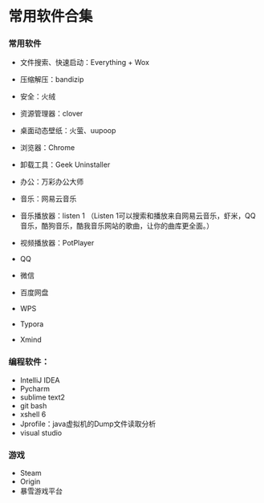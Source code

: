 # 常用软件合集

### 常用软件

* 文件搜索、快速启动：Everything + Wox
* 压缩解压：bandizip

* 安全：火绒

* 资源管理器：clover

* 桌面动态壁纸：火萤、uupoop 

* 浏览器：Chrome

* 卸载工具：Geek Uninstaller

* 办公：万彩办公大师

* 音乐：网易云音乐

* 音乐播放器：listen 1   （Listen 1可以搜索和播放来自网易云音乐，虾米，QQ音乐，酷狗音乐，酷我音乐网站的歌曲，让你的曲库更全面。）

* 视频播放器：PotPlayer

* QQ

* 微信

* 百度网盘

* WPS

* Typora

* Xmind

  

### 编程软件：

* IntelliJ IDEA
* Pycharm
* sublime text2
* git bash
* xshell 6
* Jprofile：java虚拟机的Dump文件读取分析
* visual studio

### 游戏

* Steam
* Origin
* 暴雪游戏平台